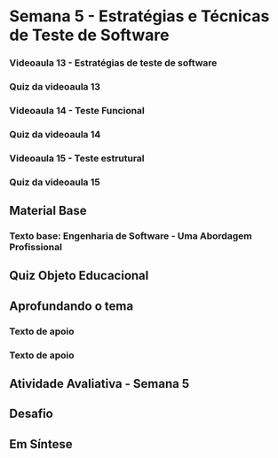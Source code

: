 # Semana 5 - Estratégias e Técnicas de Teste de Software

### Videoaula 13 - Estratégias de teste de software
### Quiz da videoaula 13
### Videoaula 14 - Teste Funcional
### Quiz da videoaula 14
### Videoaula 15 - Teste estrutural
### Quiz da videoaula 15

## Material Base
### Texto base: Engenharia de Software - Uma Abordagem Profissional

## Quiz Objeto Educacional

## Aprofundando o tema
### Texto de apoio
### Texto de apoio

## Atividade Avaliativa - Semana 5

## Desafio

## Em Síntese